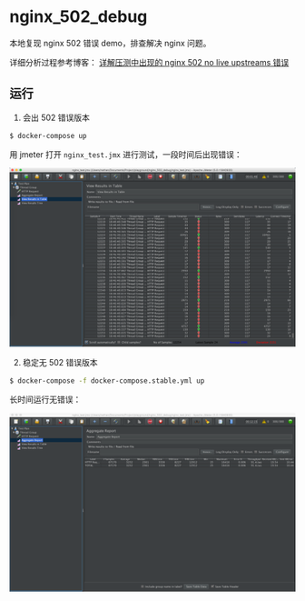 # nginx_502_debug

本地复现 nginx 502 错误 demo，排查解决 nginx 问题。

详细分析过程参考博客： [详解压测中出现的 nginx 502 no live upstreams 错误](https://xnathan.com/2019/05/07/nginx-502/)

## 运行

1. 会出 502 错误版本

```bash
$ docker-compose up
```

用 jmeter 打开 `nginx_test.jmx` 进行测试，一段时间后出现错误：

![jmete错误](docs/jmeter_502_table.png)


2. 稳定无 502 错误版本

```bash
$ docker-compose -f docker-compose.stable.yml up
```

长时间运行无错误：

![jmeter稳定无错误](docs/jmeter_stable.png)
